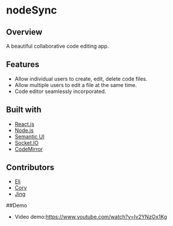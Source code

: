 # nodeSync

## Overview
A beautiful collaborative code editing app.

## Features
- Allow individual users to create, edit, delete code files.
- Allow multiple users to edit a file at the same time. 
- Code editor seamlessly incorporated.

## Built with
- [React.js](https://reactjs.org/) 
- [Node.js](https://nodejs.org/en/) 
- [Semantic UI](https://semantic-ui.com/) 
- [Socket.IO](https://socket.io/)
- [CodeMirror](https://codemirror.net)

## Contributors
- [Eli]()
- [Cory]()
- [Jing]()

##Demo
- Video demo:https://www.youtube.com/watch?v=Iv2YNzOx1Kg

